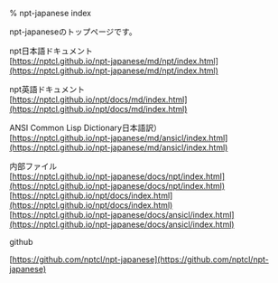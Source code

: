 % npt-japanese index

npt-japaneseのトップページです。  


npt日本語ドキュメント  
[https://nptcl.github.io/npt-japanese/md/npt/index.html](https://nptcl.github.io/npt-japanese/md/npt/index.html)


npt英語ドキュメント  
[https://nptcl.github.io/npt/docs/md/index.html](https://nptcl.github.io/npt/docs/md/index.html)


ANSI Common Lisp Dictionary日本語訳）  
[https://nptcl.github.io/npt-japanese/md/ansicl/index.html](https://nptcl.github.io/npt-japanese/md/ansicl/index.html)


内部ファイル  
[https://nptcl.github.io/npt-japanese/docs/npt/index.html](https://nptcl.github.io/npt-japanese/docs/npt/index.html)  
[https://nptcl.github.io/npt/docs/index.html](https://nptcl.github.io/npt/docs/index.html)  
[https://nptcl.github.io/npt-japanese/docs/ansicl/index.html](https://nptcl.github.io/npt-japanese/docs/ansicl/index.html)  


github

[https://github.com/nptcl/npt-japanese](https://github.com/nptcl/npt-japanese)

